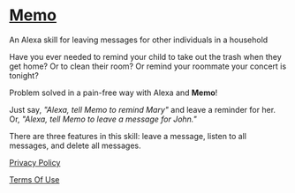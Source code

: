 # [Memo](https://mikeliddle.github.io/Memo/)
An Alexa skill for leaving messages for other individuals in a household

Have you ever needed to remind your child to take out the trash when they get home?  Or to clean their room?  Or remind your roommate your concert is tonight?

Problem solved in a pain-free way with Alexa and **Memo**!

Just say, _"Alexa, tell Memo to remind Mary"_ and leave a reminder for her.  Or, _"Alexa, tell Memo to leave a message for John."_ 

There are three features in this skill: leave a message, listen to all messages, and delete all messages.

[Privacy Policy](https://mikeliddle.github.io/Memo/PrivacyPolicy)

[Terms Of Use](https://mikeliddle.github.io/Memo/TermsOfUse)
